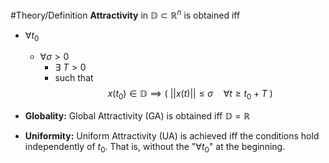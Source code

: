 #Theory/Definition
**Attractivity** in $\mathbb{D}\subset\mathbb{R}^{n}$ is obtained iff
- $\forall t_0$
	- $\forall \sigma > 0$
		- $\exists~T>0$
		- such that
$$ x(t_0) \in \mathbb{D} \implies (~||x(t)|| \leq \sigma \quad \forall t\geq t_0+T~)$$

- **Globality:** Global Attractivity (GA) is obtained iff $\mathbb{D}=\mathbb{R}$

- **Uniformity:** Uniform Attractivity (UA) is achieved iff the conditions hold independently of $t_0$. That is, without the "$\forall t_0$" at the beginning.


